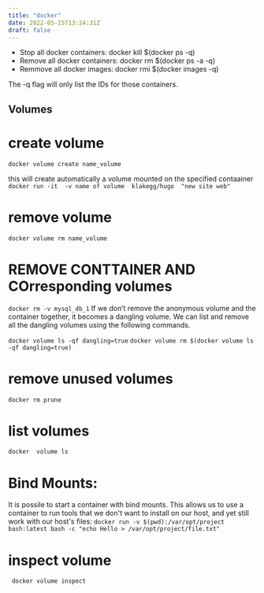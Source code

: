 ```yaml
---
title: "docker"
date: 2022-05-15T13:24:31Z
draft: false
---
```


- Stop all docker containers: docker kill $(docker ps -q)
- Remove all docker containers: docker rm $(docker ps -a -q)
- Remmove all docker images:  docker rmi $(docker images -q)

The -q flag will only list the IDs for those containers.

## Volumes
# create volume
`docker volume create name_volume`

this will create automatically a volume mounted on the specified contaainer
`docker run -it  -v name of volume  klakegg/hugo  "new site web"`
# remove volume
`docker volume rm name_volume`
# REMOVE CONTTAINER AND COrresponding volumes
`docker rm -v mysql_db_1`
If we don’t remove the anonymous volume and the container together, it becomes a dangling volume.
We can list and remove all the dangling volumes using the following commands.

`docker volume ls -qf dangling=true`
`docker volume rm $(docker volume ls -qf dangling=true)`

# remove unused volumes
`docker rm prune`
# list volumes 
`docker  volume ls`
# Bind Mounts: 
It is possile to start a container with bind mounts.
 This allows us to use a container to run tools that we don't want to install on our host, and yet still work with our host's files: `docker run -v $(pwd):/var/opt/project bash:latest bash -c "echo Hello > /var/opt/project/file.txt"`

# inspect volume
` docker volume inspect`
